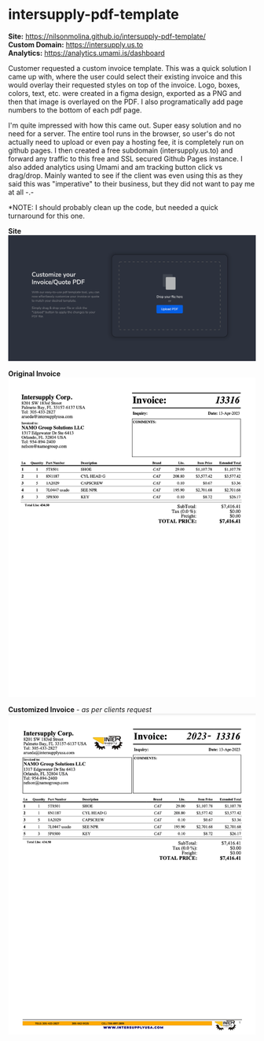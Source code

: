 # intersupply-pdf-template

**Site:**           https://nilsonmolina.github.io/intersupply-pdf-template/  
**Custom Domain:**  https://intersupply.us.to  
**Analytics:**      https://analytics.umami.is/dashboard  

Customer requested a custom invoice template. This was a quick solution I came up with, where the user
could select their existing invoice and this would overlay their requested styles on top of the invoice.
Logo, boxes, colors, text, etc. were created in a figma design, exported as a PNG and then that image
is overlayed on the PDF. I also programatically add page numbers to the bottom of each pdf page.

I'm quite impressed with how this came out. Super easy solution and no need for a server. The entire
tool runs in the browser, so user's do not actually need to upload or even pay a hosting fee, it is
completely run on github pages. I then created a free subdomain (intersupply.us.to) and forward any
traffic to this free and SSL secured Github Pages instance. I also added analytics using Umami and am
tracking button click vs drag/drop. Mainly wanted to see if the client was even using this as they said
this was "imperative" to their business, but they did not want to pay me at all -.-

*NOTE: I should probably clean up the code, but needed a quick turnaround for this one.


**Site**  
![Picture of site](./_readme_assets/site.png)

**Original Invoice**  
![Original Invoice](./_readme_assets/before.png)

**Customized Invoice** - _as per clients request_  
![Customized Invoice](./_readme_assets/after.png)
